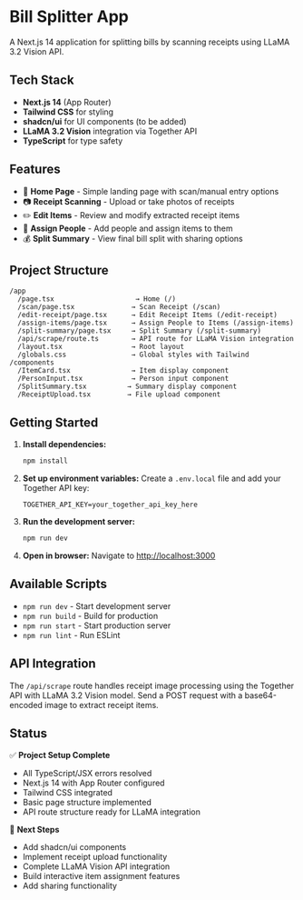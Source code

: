 # Bill Splitter App

A Next.js 14 application for splitting bills by scanning receipts using LLaMA 3.2 Vision API.

## Tech Stack

- **Next.js 14** (App Router)
- **Tailwind CSS** for styling
- **shadcn/ui** for UI components (to be added)
- **LLaMA 3.2 Vision** integration via Together API
- **TypeScript** for type safety

## Features

- 📱 **Home Page** - Simple landing page with scan/manual entry options
- 📷 **Receipt Scanning** - Upload or take photos of receipts
- ✏️ **Edit Items** - Review and modify extracted receipt items
- 👥 **Assign People** - Add people and assign items to them
- 💰 **Split Summary** - View final bill split with sharing options

## Project Structure

```
/app
  /page.tsx                    → Home (/)
  /scan/page.tsx              → Scan Receipt (/scan)
  /edit-receipt/page.tsx      → Edit Receipt Items (/edit-receipt)
  /assign-items/page.tsx      → Assign People to Items (/assign-items)
  /split-summary/page.tsx     → Split Summary (/split-summary)
  /api/scrape/route.ts        → API route for LLaMA Vision integration
  /layout.tsx                 → Root layout
  /globals.css                → Global styles with Tailwind
/components
  /ItemCard.tsx               → Item display component
  /PersonInput.tsx            → Person input component
  /SplitSummary.tsx          → Summary display component
  /ReceiptUpload.tsx         → File upload component
```

## Getting Started

1. **Install dependencies:**

   ```bash
   npm install
   ```

2. **Set up environment variables:**
   Create a `.env.local` file and add your Together API key:

   ```
   TOGETHER_API_KEY=your_together_api_key_here
   ```

3. **Run the development server:**

   ```bash
   npm run dev
   ```

4. **Open in browser:**
   Navigate to [http://localhost:3000](http://localhost:3000)

## Available Scripts

- `npm run dev` - Start development server
- `npm run build` - Build for production
- `npm run start` - Start production server
- `npm run lint` - Run ESLint

## API Integration

The `/api/scrape` route handles receipt image processing using the Together API with LLaMA 3.2 Vision model. Send a POST request with a base64-encoded image to extract receipt items.

## Status

✅ **Project Setup Complete**

- All TypeScript/JSX errors resolved
- Next.js 14 with App Router configured
- Tailwind CSS integrated
- Basic page structure implemented
- API route structure ready for LLaMA integration

🚧 **Next Steps**

- Add shadcn/ui components
- Implement receipt upload functionality
- Complete LLaMA Vision API integration
- Build interactive item assignment features
- Add sharing functionality
